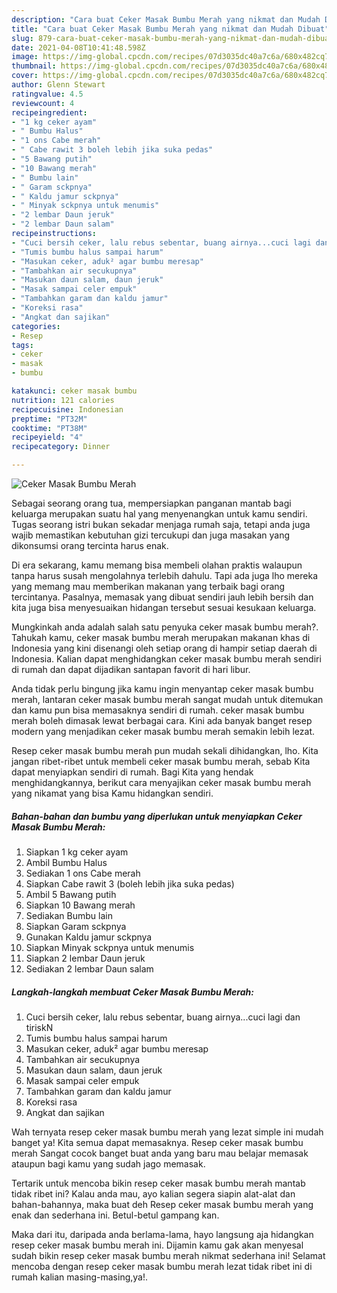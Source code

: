 ```yaml
---
description: "Cara buat Ceker Masak Bumbu Merah yang nikmat dan Mudah Dibuat"
title: "Cara buat Ceker Masak Bumbu Merah yang nikmat dan Mudah Dibuat"
slug: 879-cara-buat-ceker-masak-bumbu-merah-yang-nikmat-dan-mudah-dibuat
date: 2021-04-08T10:41:48.598Z
image: https://img-global.cpcdn.com/recipes/07d3035dc40a7c6a/680x482cq70/ceker-masak-bumbu-merah-foto-resep-utama.jpg
thumbnail: https://img-global.cpcdn.com/recipes/07d3035dc40a7c6a/680x482cq70/ceker-masak-bumbu-merah-foto-resep-utama.jpg
cover: https://img-global.cpcdn.com/recipes/07d3035dc40a7c6a/680x482cq70/ceker-masak-bumbu-merah-foto-resep-utama.jpg
author: Glenn Stewart
ratingvalue: 4.5
reviewcount: 4
recipeingredient:
- "1 kg ceker ayam"
- " Bumbu Halus"
- "1 ons Cabe merah"
- " Cabe rawit 3 boleh lebih jika suka pedas"
- "5 Bawang putih"
- "10 Bawang merah"
- " Bumbu lain"
- " Garam sckpnya"
- " Kaldu jamur sckpnya"
- " Minyak sckpnya untuk menumis"
- "2 lembar Daun jeruk"
- "2 lembar Daun salam"
recipeinstructions:
- "Cuci bersih ceker, lalu rebus sebentar, buang airnya...cuci lagi dan tiriskN"
- "Tumis bumbu halus sampai harum"
- "Masukan ceker, aduk² agar bumbu meresap"
- "Tambahkan air secukupnya"
- "Masukan daun salam, daun jeruk"
- "Masak sampai celer empuk"
- "Tambahkan garam dan kaldu jamur"
- "Koreksi rasa"
- "Angkat dan sajikan"
categories:
- Resep
tags:
- ceker
- masak
- bumbu

katakunci: ceker masak bumbu 
nutrition: 121 calories
recipecuisine: Indonesian
preptime: "PT32M"
cooktime: "PT38M"
recipeyield: "4"
recipecategory: Dinner

---
```



![Ceker Masak Bumbu Merah](https://img-global.cpcdn.com/recipes/07d3035dc40a7c6a/680x482cq70/ceker-masak-bumbu-merah-foto-resep-utama.jpg)

Sebagai seorang orang tua, mempersiapkan panganan mantab bagi keluarga merupakan suatu hal yang menyenangkan untuk kamu sendiri. Tugas seorang istri bukan sekadar menjaga rumah saja, tetapi anda juga wajib memastikan kebutuhan gizi tercukupi dan juga masakan yang dikonsumsi orang tercinta harus enak.

Di era  sekarang, kamu memang bisa membeli olahan praktis walaupun tanpa harus susah mengolahnya terlebih dahulu. Tapi ada juga lho mereka yang memang mau memberikan makanan yang terbaik bagi orang tercintanya. Pasalnya, memasak yang dibuat sendiri jauh lebih bersih dan kita juga bisa menyesuaikan hidangan tersebut sesuai kesukaan keluarga. 



Mungkinkah anda adalah salah satu penyuka ceker masak bumbu merah?. Tahukah kamu, ceker masak bumbu merah merupakan makanan khas di Indonesia yang kini disenangi oleh setiap orang di hampir setiap daerah di Indonesia. Kalian dapat menghidangkan ceker masak bumbu merah sendiri di rumah dan dapat dijadikan santapan favorit di hari libur.

Anda tidak perlu bingung jika kamu ingin menyantap ceker masak bumbu merah, lantaran ceker masak bumbu merah sangat mudah untuk ditemukan dan kamu pun bisa memasaknya sendiri di rumah. ceker masak bumbu merah boleh dimasak lewat berbagai cara. Kini ada banyak banget resep modern yang menjadikan ceker masak bumbu merah semakin lebih lezat.

Resep ceker masak bumbu merah pun mudah sekali dihidangkan, lho. Kita jangan ribet-ribet untuk membeli ceker masak bumbu merah, sebab Kita dapat menyiapkan sendiri di rumah. Bagi Kita yang hendak menghidangkannya, berikut cara menyajikan ceker masak bumbu merah yang nikamat yang bisa Kamu hidangkan sendiri.

<!--inarticleads1-->

##### Bahan-bahan dan bumbu yang diperlukan untuk menyiapkan Ceker Masak Bumbu Merah:

1. Siapkan 1 kg ceker ayam
1. Ambil  Bumbu Halus
1. Sediakan 1 ons Cabe merah
1. Siapkan  Cabe rawit 3 (boleh lebih jika suka pedas)
1. Ambil 5 Bawang putih
1. Siapkan 10 Bawang merah
1. Sediakan  Bumbu lain
1. Siapkan  Garam sckpnya
1. Gunakan  Kaldu jamur sckpnya
1. Siapkan  Minyak sckpnya untuk menumis
1. Siapkan 2 lembar Daun jeruk
1. Sediakan 2 lembar Daun salam




<!--inarticleads2-->

##### Langkah-langkah membuat Ceker Masak Bumbu Merah:

1. Cuci bersih ceker, lalu rebus sebentar, buang airnya...cuci lagi dan tiriskN
1. Tumis bumbu halus sampai harum
1. Masukan ceker, aduk² agar bumbu meresap
1. Tambahkan air secukupnya
1. Masukan daun salam, daun jeruk
1. Masak sampai celer empuk
1. Tambahkan garam dan kaldu jamur
1. Koreksi rasa
1. Angkat dan sajikan




Wah ternyata resep ceker masak bumbu merah yang lezat simple ini mudah banget ya! Kita semua dapat memasaknya. Resep ceker masak bumbu merah Sangat cocok banget buat anda yang baru mau belajar memasak ataupun bagi kamu yang sudah jago memasak.

Tertarik untuk mencoba bikin resep ceker masak bumbu merah mantab tidak ribet ini? Kalau anda mau, ayo kalian segera siapin alat-alat dan bahan-bahannya, maka buat deh Resep ceker masak bumbu merah yang enak dan sederhana ini. Betul-betul gampang kan. 

Maka dari itu, daripada anda berlama-lama, hayo langsung aja hidangkan resep ceker masak bumbu merah ini. Dijamin kamu gak akan menyesal sudah bikin resep ceker masak bumbu merah nikmat sederhana ini! Selamat mencoba dengan resep ceker masak bumbu merah lezat tidak ribet ini di rumah kalian masing-masing,ya!.

